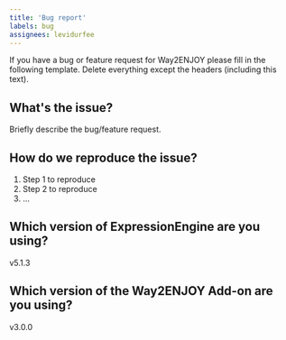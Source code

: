 ```yaml
---
title: 'Bug report'
labels: bug
assignees: levidurfee
---
```


If you have a bug or feature request for Way2ENJOY please fill in the following template. 
Delete everything except the headers (including this text).

## What's the issue?

Briefly describe the bug/feature request.

## How do we reproduce the issue?

1. Step 1 to reproduce
2. Step 2 to reproduce
3. ...

## Which version of ExpressionEngine are you using?

v5.1.3

## Which version of the Way2ENJOY Add-on are you using?

v3.0.0
